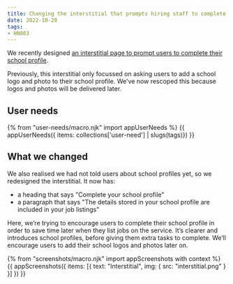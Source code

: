 ```yaml
---
title: Changing the interstitial that prompts hiring staff to complete their school profile
date: 2022-10-28
tags:
- HN003
---
```


We recently designed [an interstitial page to prompt users to complete their school profile](/prompting-hiring-staff-to-complete-their-school-profile/).

Previously, this interstitial only focussed on asking users to add a school logo and photo to their school profile. We've now rescoped this because logos and photos will be delivered later.

## User needs

{% from "user-needs/macro.njk" import appUserNeeds %}
{{ appUserNeeds({ items: collections['user-need'] | slugs(tags)}) }}

## What we changed

We also realised we had not told users about school profiles yet, so we redesigned the interstitial. It now has:
- a heading that says "Complete  your school profile"
- a paragraph that says "The details stored in your school profile are included in your job listings"

Here, we’re trying to encourage users to complete their school profile in order to save time later when they list jobs on the service. It’s clearer and introduces school profiles, before giving them extra tasks to complete. We’ll encourage users to add their school logos and photos later on.


{% from "screenshots/macro.njk" import appScreenshots with context %}
{{ appScreenshots({
  items: [{
    text: "Interstitial",
    img: { src: "interstitial.png" }
  }]
}) }}
